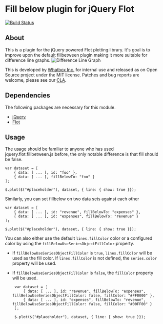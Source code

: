 # Fill below plugin for jQuery Flot
[![Build Status](https://travis-ci.org/whatbox/jquery.flot.fillbelow.png?branch=master)](https://travis-ci.org/whatbox/jquery.flot.fillbelow)

## About
This is a plugin for the jQuery powered Flot plotting library. It's goal is to improve upon the default fillbetween plugin making it more suitable for difference line graphs.
![Difference Line Graph](https://raw.github.com/whatbox/jquery.flot.fillbelow/master/example.png)

This is developed by [Whatbox Inc.](https://whatbox.ca/) for internal use and released as on Open Source project under the MIT license. Patches and bug reports are welcome, please see our [CLA](https://whatbox.ca/policies/contributions).

## Dependencies
The following packages are necessary for this module.
* [jQuery](https://github.com/jquery/jquery)
* [Flot](https://github.com/flot/flot)


## Usage
The usage should be familiar to anyone who has used jquery.flot.fillbetween.js before, the only notable difference is that fill should be false.

	var dataset = [
		{ data: [ ... ], id: "foo" },
		{ data: [ ... ], fillBelowTo: "foo" }
	];

	$.plot($("#placeholder"), dataset, { line: { show: true }});

Similarly, you can set fillbelow on two data sets against each other

	var dataset = [
		{ data: [ ... ], id: "revenue", fillBelowTo: "expenses" },
		{ data: [ ... ], id: "expenses", fillBelowTo: "revenue" }
	];

	$.plot($("#placeholder"), dataset, { line: { show: true }});

You can also either use the default `lines.fillColor` color or a configured color by using the `fillBelowUseSeriesObjectFillColor` property.
 - If `fillBelowUseSeriesObjectFillColor` is `true`, `lines.fillColor` will be used as the fill color. If `lines.fillColor` is not defined, the `series.color` property will be used.
 - If `fillBelowUseSeriesObjectFillColor` is `false`, the `fillColor` property will be used.

        var dataset = [
            { data: [ ... ], id: "revenue", fillBelowTo: "expenses", fillBelowUseSeriesObjectFillColor: false, fillColor: "#FF0000" },
            { data: [ ... ], id: "expenses", fillBelowTo: "revenue", fillBelowUseSeriesObjectFillColor: false, fillColor: "#00FF00" }
        ];
    
        $.plot($("#placeholder"), dataset, { line: { show: true }});
